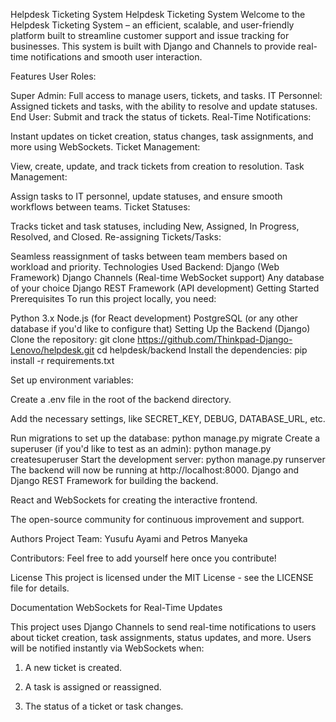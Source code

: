 Helpdesk Ticketing System
Helpdesk Ticketing System Welcome to the Helpdesk Ticketing System – an efficient, scalable, and user-friendly platform built to streamline customer support and issue tracking for businesses. This system is built with Django and Channels to provide real-time notifications and smooth user interaction.

Features
User Roles:

Super Admin: Full access to manage users, tickets, and tasks.
IT Personnel: Assigned tickets and tasks, with the ability to resolve and update statuses.
End User: Submit and track the status of tickets.
Real-Time Notifications:

Instant updates on ticket creation, status changes, task assignments, and more using WebSockets.
Ticket Management:

View, create, update, and track tickets from creation to resolution.
Task Management:

Assign tasks to IT personnel, update statuses, and ensure smooth workflows between teams.
Ticket Statuses:

Tracks ticket and task statuses, including New, Assigned, In Progress, Resolved, and Closed.
Re-assigning Tickets/Tasks:

Seamless reassignment of tasks between team members based on workload and priority.
Technologies Used
Backend:
Django (Web Framework)
Django Channels (Real-time WebSocket support)
Any database of your choice
Django REST Framework (API development)
Getting Started
Prerequisites
To run this project locally, you need:

Python 3.x
Node.js (for React development)
PostgreSQL (or any other database if you'd like to configure that)
Setting Up the Backend (Django)
Clone the repository:
git clone https://github.com/Thinkpad-Django-Lenovo/helpdesk.git
cd helpdesk/backend
Install the dependencies:
pip install -r requirements.txt

Set up environment variables:

Create a .env file in the root of the backend directory.

Add the necessary settings, like SECRET_KEY, DEBUG, DATABASE_URL, etc.

Run migrations to set up the database:
python manage.py migrate
Create a superuser (if you'd like to test as an admin):
python manage.py createsuperuser
Start the development server:
python manage.py runserver
The backend will now be running at http://localhost:8000. Django and Django REST Framework for building the backend.

React and WebSockets for creating the interactive frontend.

The open-source community for continuous improvement and support.

Authors
Project Team: Yusufu Ayami and Petros Manyeka

Contributors: Feel free to add yourself here once you contribute!

License
This project is licensed under the MIT License - see the LICENSE file for details.

Documentation
WebSockets for Real-Time Updates

This project uses Django Channels to send real-time notifications to users about ticket creation, task assignments, status updates, and more. Users will be notified instantly via WebSockets when:

1. A new ticket is created.

2. A task is assigned or reassigned.

3. The status of a ticket or task changes.
